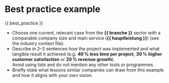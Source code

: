 # Best practice example

{{ best_practice }}

- Choose one current, relevant case from the **{{ branche }}** sector with a comparable company size and main service (**{{ hauptleistung }}**) (see the industry context file).
- Describe in 2–3 sentences how the project was implemented and what tangible result it achieved (e.g. **40 % less time per project**, **30 % higher customer satisfaction** or **20 % revenue growth**).  
  Avoid using lists and do not mention any other tools or programmes.
- Briefly state what lessons similar companies can draw from this example and how it aligns with your own vision.
